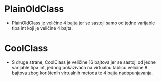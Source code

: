 # PlainOldClass
- PlainOldClass je veličine 4 bajta jer se sastoji samo od jedne varijable tipa int koji je veličine 4 bajta.

# CoolClass
- S druge strane, CoolClass je veličine 16 bajtova jer se sastoji od jedne varijable tipa int, jednog pokazivača na virtualnu tablicu veličine 8 bajtova zbog korištenih virtualnih metoda te 4 bajta nadopunjavanja.